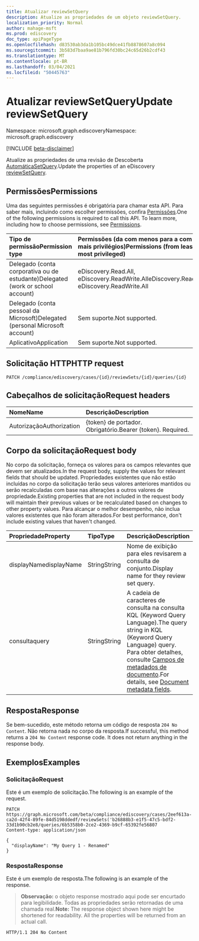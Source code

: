 ```yaml
---
title: Atualizar reviewSetQuery
description: Atualize as propriedades de um objeto reviewSetQuery.
localization_priority: Normal
author: mahage-msft
ms.prod: ediscovery
doc_type: apiPageType
ms.openlocfilehash: d83530ab3da1b105bc49dce41fb8878607a8c094
ms.sourcegitcommit: 3b583d7baa9ae81b796fd30bc24c65d26b2cdf43
ms.translationtype: MT
ms.contentlocale: pt-BR
ms.lasthandoff: 03/04/2021
ms.locfileid: "50445763"
---
```

# <a name="update-reviewsetquery"></a><span data-ttu-id="d3463-103">Atualizar reviewSetQuery</span><span class="sxs-lookup"><span data-stu-id="d3463-103">Update reviewSetQuery</span></span>

<span data-ttu-id="d3463-104">Namespace: microsoft.graph.ediscovery</span><span class="sxs-lookup"><span data-stu-id="d3463-104">Namespace: microsoft.graph.ediscovery</span></span>

[!INCLUDE [beta-disclaimer](../../includes/beta-disclaimer.md)]

<span data-ttu-id="d3463-105">Atualize as propriedades de uma revisão de Descoberta [AutomáticaSetQuery](../resources/ediscovery-reviewsetquery.md).</span><span class="sxs-lookup"><span data-stu-id="d3463-105">Update the properties of an eDiscovery [reviewSetQuery](../resources/ediscovery-reviewsetquery.md).</span></span>

## <a name="permissions"></a><span data-ttu-id="d3463-106">Permissões</span><span class="sxs-lookup"><span data-stu-id="d3463-106">Permissions</span></span>

<span data-ttu-id="d3463-p101">Uma das seguintes permissões é obrigatória para chamar esta API. Para saber mais, incluindo como escolher permissões, confira [Permissões](/graph/permissions-reference).</span><span class="sxs-lookup"><span data-stu-id="d3463-p101">One of the following permissions is required to call this API. To learn more, including how to choose permissions, see [Permissions](/graph/permissions-reference).</span></span>

|<span data-ttu-id="d3463-109">Tipo de permissão</span><span class="sxs-lookup"><span data-stu-id="d3463-109">Permission type</span></span>|<span data-ttu-id="d3463-110">Permissões (da com menos para a com mais privilégios)</span><span class="sxs-lookup"><span data-stu-id="d3463-110">Permissions (from least to most privileged)</span></span>|
|:---|:---|
|<span data-ttu-id="d3463-111">Delegado (conta corporativa ou de estudante)</span><span class="sxs-lookup"><span data-stu-id="d3463-111">Delegated (work or school account)</span></span>|<span data-ttu-id="d3463-112">eDiscovery.Read.All, eDiscovery.ReadWrite.All</span><span class="sxs-lookup"><span data-stu-id="d3463-112">eDiscovery.Read.All, eDiscovery.ReadWrite.All</span></span>|
|<span data-ttu-id="d3463-113">Delegado (conta pessoal da Microsoft)</span><span class="sxs-lookup"><span data-stu-id="d3463-113">Delegated (personal Microsoft account)</span></span>|<span data-ttu-id="d3463-114">Sem suporte.</span><span class="sxs-lookup"><span data-stu-id="d3463-114">Not supported.</span></span>|
|<span data-ttu-id="d3463-115">Aplicativo</span><span class="sxs-lookup"><span data-stu-id="d3463-115">Application</span></span>|<span data-ttu-id="d3463-116">Sem suporte.</span><span class="sxs-lookup"><span data-stu-id="d3463-116">Not supported.</span></span>|

## <a name="http-request"></a><span data-ttu-id="d3463-117">Solicitação HTTP</span><span class="sxs-lookup"><span data-stu-id="d3463-117">HTTP request</span></span>

<!-- { "blockType": "ignored" } -->

```http
PATCH /compliance/ediscovery/cases/{id}/reviewSets/{id}/queries/{id}
```

## <a name="request-headers"></a><span data-ttu-id="d3463-118">Cabeçalhos de solicitação</span><span class="sxs-lookup"><span data-stu-id="d3463-118">Request headers</span></span>

| <span data-ttu-id="d3463-119">Nome</span><span class="sxs-lookup"><span data-stu-id="d3463-119">Name</span></span>       | <span data-ttu-id="d3463-120">Descrição</span><span class="sxs-lookup"><span data-stu-id="d3463-120">Description</span></span>|
|:-----------|:-----------|
| <span data-ttu-id="d3463-121">Autorização</span><span class="sxs-lookup"><span data-stu-id="d3463-121">Authorization</span></span> | <span data-ttu-id="d3463-p102">{token} de portador. Obrigatório.</span><span class="sxs-lookup"><span data-stu-id="d3463-p102">Bearer {token}. Required.</span></span> |

## <a name="request-body"></a><span data-ttu-id="d3463-124">Corpo da solicitação</span><span class="sxs-lookup"><span data-stu-id="d3463-124">Request body</span></span>

<span data-ttu-id="d3463-125">No corpo da solicitação, forneça os valores para os campos relevantes que devem ser atualizados.</span><span class="sxs-lookup"><span data-stu-id="d3463-125">In the request body, supply the values for relevant fields that should be updated.</span></span> <span data-ttu-id="d3463-126">Propriedades existentes que não estão incluídas no corpo da solicitação terão seus valores anteriores mantidos ou serão recalculadas com base nas alterações a outros valores de propriedade.</span><span class="sxs-lookup"><span data-stu-id="d3463-126">Existing properties that are not included in the request body will maintain their previous values or be recalculated based on changes to other property values.</span></span> <span data-ttu-id="d3463-127">Para alcançar o melhor desempenho, não inclua valores existentes que não foram alterados.</span><span class="sxs-lookup"><span data-stu-id="d3463-127">For best performance, don't include existing values that haven't changed.</span></span>

| <span data-ttu-id="d3463-128">Propriedade</span><span class="sxs-lookup"><span data-stu-id="d3463-128">Property</span></span>     | <span data-ttu-id="d3463-129">Tipo</span><span class="sxs-lookup"><span data-stu-id="d3463-129">Type</span></span>        | <span data-ttu-id="d3463-130">Descrição</span><span class="sxs-lookup"><span data-stu-id="d3463-130">Description</span></span> |
|:-------------|:------------|:------------|
| <span data-ttu-id="d3463-131">displayName</span><span class="sxs-lookup"><span data-stu-id="d3463-131">displayName</span></span> | <span data-ttu-id="d3463-132">String</span><span class="sxs-lookup"><span data-stu-id="d3463-132">String</span></span> | <span data-ttu-id="d3463-133">Nome de exibição para eles revisarem a consulta de conjunto.</span><span class="sxs-lookup"><span data-stu-id="d3463-133">Display name for they review set query.</span></span> |
| <span data-ttu-id="d3463-134">consulta</span><span class="sxs-lookup"><span data-stu-id="d3463-134">query</span></span> | <span data-ttu-id="d3463-135">String</span><span class="sxs-lookup"><span data-stu-id="d3463-135">String</span></span> | <span data-ttu-id="d3463-136">A cadeia de caracteres de consulta na consulta KQL (Keyword Query Language).</span><span class="sxs-lookup"><span data-stu-id="d3463-136">The query string in KQL (Keyword Query Language) query.</span></span> <span data-ttu-id="d3463-137">Para obter detalhes, consulte [Campos de metadados de documento](/microsoft-365/compliance/document-metadata-fields-in-advanced-ediscovery).</span><span class="sxs-lookup"><span data-stu-id="d3463-137">For details, see [Document metadata fields](/microsoft-365/compliance/document-metadata-fields-in-advanced-ediscovery).</span></span> |

## <a name="response"></a><span data-ttu-id="d3463-138">Resposta</span><span class="sxs-lookup"><span data-stu-id="d3463-138">Response</span></span>

<span data-ttu-id="d3463-p105">Se bem-sucedido, este método retorna um código de resposta `204 No Content`. Não retorna nada no corpo da resposta.</span><span class="sxs-lookup"><span data-stu-id="d3463-p105">If successful, this method returns a `204 No Content` response code. It does not return anything in the response body.</span></span>

## <a name="examples"></a><span data-ttu-id="d3463-141">Exemplos</span><span class="sxs-lookup"><span data-stu-id="d3463-141">Examples</span></span>

### <a name="request"></a><span data-ttu-id="d3463-142">Solicitação</span><span class="sxs-lookup"><span data-stu-id="d3463-142">Request</span></span>

<span data-ttu-id="d3463-143">Este é um exemplo de solicitação.</span><span class="sxs-lookup"><span data-stu-id="d3463-143">The following is an example of the request.</span></span>
<!-- {
  "blockType": "request",
  "name": "update_reviewsetquery"
}-->

```http
PATCH https://graph.microsoft.com/beta/compliance/ediscovery/cases/2eef613a-ca2d-42f4-89fe-84d5198ddedf/reviewSets('b26888b3-e1f5-47c5-bdf2-33d1b90cb2e8/queries/6b5358b0-2ce2-4369-b9cf-65392fe56807
Content-type: application/json

{
  "displayName": "My Query 1 - Renamed"
}
```

### <a name="response"></a><span data-ttu-id="d3463-144">Resposta</span><span class="sxs-lookup"><span data-stu-id="d3463-144">Response</span></span>

<span data-ttu-id="d3463-145">Este é um exemplo de resposta.</span><span class="sxs-lookup"><span data-stu-id="d3463-145">The following is an example of the response.</span></span>

> <span data-ttu-id="d3463-p106">**Observação:** o objeto response mostrado aqui pode ser encurtado para legibilidade. Todas as propriedades serão retornadas de uma chamada real.</span><span class="sxs-lookup"><span data-stu-id="d3463-p106">**Note:** The response object shown here might be shortened for readability. All the properties will be returned from an actual call.</span></span>

<!-- {
  "blockType": "response",
  "truncated": true,
  "@odata.type": "microsoft.graph.ediscovery.reviewSetQuery"
} -->

```http
HTTP/1.1 204 No Content
```

<!-- uuid: 16cd6b66-4b1a-43a1-adaf-3a886856ed98
2019-02-04 14:57:30 UTC -->
<!-- {
  "type": "#page.annotation",
  "description": "Update reviewsetquery",
  "keywords": "",
  "section": "documentation",
  "tocPath": ""
}-->